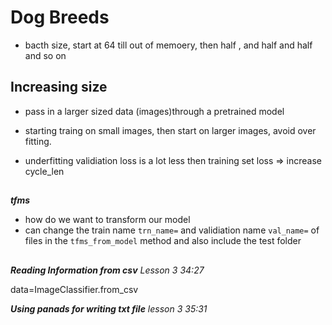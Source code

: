 # Dog Breeds

* bacth size, start at 64 till out of memoery, then half , and half and half and so on

## Increasing size

* pass in a larger sized data (images)through a pretrained model

* starting traing on small images, then start on larger images, avoid over fitting.

* underfitting validiation loss is a lot less then training set loss => increase cycle_len

##

***tfms*** 
- how do we want to transform our model
- can change the train name ```trn_name=```  and validiation name ```val_name=``` of files in the ```tfms_from_model``` method and also include the test folder

## 

***Reading Information from csv*** _Lesson 3 34:27_

data=ImageClassifier.from_csv


***Using panads for writing txt file*** _lesson 3 35:31_